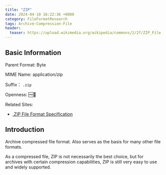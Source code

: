 ```yaml
---
title: "ZIP"
date: 2024-04-10 16:22:36 +0800
category: FileFormatResearch
tags: Archive-Compression-File
header:
  teaser: https://upload.wikimedia.org/wikipedia/commons/2/2f/ZIP_File.png
---
```


## Basic Information

Parent Format: Byte

MIME Name: application/zip

Suffix： `.zip`

Openness: 🆓📖

Related Sites:

* [.ZIP File Format Specification](https://pkware.cachefly.net/webdocs/casestudies/APPNOTE.TXT)

## Introduction

Archive compressed file format. Also serves as the basis for many other file formats.

As a compressed file, ZIP is not necessarily the best choice, but for archives with certain compression capabilities, ZIP is still very easy to use and widely supported.
